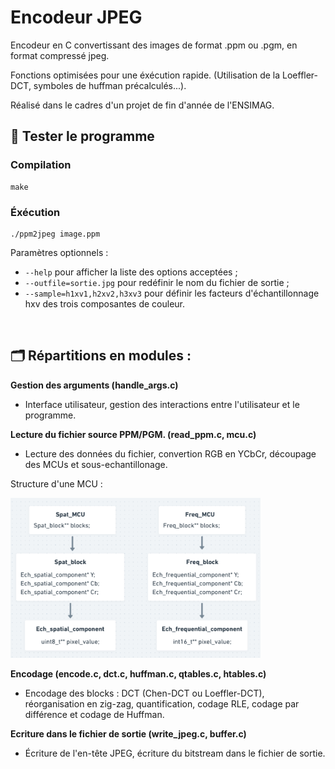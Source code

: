 # Encodeur JPEG

Encodeur en C convertissant des images de format .ppm ou .pgm, en format compressé jpeg.

Fonctions optimisées pour une éxécution rapide. (Utilisation de la Loeffler-DCT, symboles de huffman précalculés...).

Réalisé dans le cadres d'un projet de fin d'année de l'ENSIMAG.

## 🔧 Tester le programme

### Compilation

```shell
make
```

### Éxécution

```shell
./ppm2jpeg image.ppm
```

Paramètres optionnels :

* ```--help``` pour afficher la liste des options acceptées ;
* ```--outfile=sortie.jpg``` pour redéfinir le nom du fichier de sortie ;
* ```--sample=h1xv1,h2xv2,h3xv3``` pour définir les facteurs d'échantillonnage hxv des trois composantes de couleur.

<br/>

## 🗂️ Répartitions en modules :


**Gestion des arguments (handle_args.c)**

* Interface utilisateur, gestion des interactions entre l'utilisateur et le programme.

**Lecture du fichier source PPM/PGM. (read_ppm.c, mcu.c)**

* Lecture des données du fichier, convertion RGB en YCbCr, découpage des MCUs et sous-echantillonage. 

Structure d'une MCU :

<img src="img_readme/struct_donnee_MCU.png" alt="Structure" width="400"/>

<br/>

 **Encodage (encode.c, dct.c, huffman.c, qtables.c, htables.c)**

* Encodage des blocks : DCT (Chen-DCT ou Loeffler-DCT), réorganisation en zig-zag, quantification, codage RLE, codage par différence et codage de Huffman.


**Ecriture dans le fichier de sortie (write_jpeg.c, buffer.c)**

* Écriture de l'en-tête JPEG, écriture du bitstream dans le fichier de sortie.
